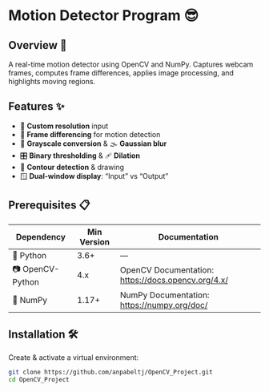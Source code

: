 # Motion Detector Program 😎

## Overview 🎯  
A real-time motion detector using OpenCV and NumPy. Captures webcam frames, computes frame differences, applies image processing, and highlights moving regions.

## Features ✨  
- 🎥 **Custom resolution** input  
- 🔄 **Frame differencing** for motion detection  
- 🖤 **Grayscale conversion** & 🌫️ **Gaussian blur**  
- 🎛️ **Binary thresholding** & 🩹 **Dilation**  
- 🔴 **Contour detection** & drawing  
- 🪟 **Dual-window display**: “Input” vs “Output”

## Prerequisites 📋  

| Dependency          | Min Version | Documentation                                    |
|---------------------|-------------|--------------------------------------------------|
| 🐍 Python           | 3.6+        | —                                                |
| 📷 OpenCV-Python    | 4.x         | OpenCV Documentation: https://docs.opencv.org/4.x/ |
| 🧮 NumPy            | 1.17+       | NumPy Documentation: https://numpy.org/doc/       |

## Installation 🛠️  
Create & activate a virtual environment:  
   ```bash
   git clone https://github.com/anpabeltj/OpenCV_Project.git
   cd OpenCV_Project
